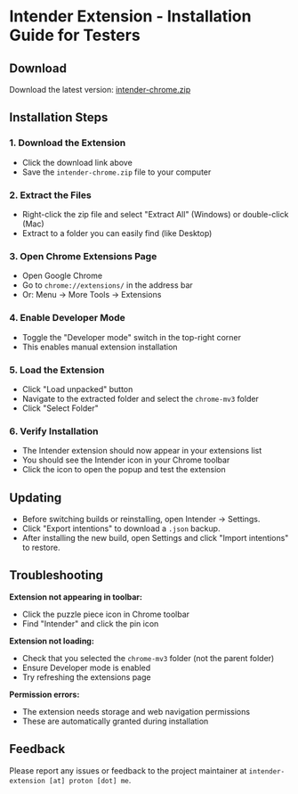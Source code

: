 # Intender Extension - Installation Guide for Testers

## Download

Download the latest version: [intender-chrome.zip](https://github.com/jonathanmoregard/intender/releases/latest/download/intender-chrome.zip)

## Installation Steps

### 1. Download the Extension

- Click the download link above
- Save the `intender-chrome.zip` file to your computer

### 2. Extract the Files

- Right-click the zip file and select "Extract All" (Windows) or double-click (Mac)
- Extract to a folder you can easily find (like Desktop)

### 3. Open Chrome Extensions Page

- Open Google Chrome
- Go to `chrome://extensions/` in the address bar
- Or: Menu → More Tools → Extensions

### 4. Enable Developer Mode

- Toggle the "Developer mode" switch in the top-right corner
- This enables manual extension installation

### 5. Load the Extension

- Click "Load unpacked" button
- Navigate to the extracted folder and select the `chrome-mv3` folder
- Click "Select Folder"

### 6. Verify Installation

- The Intender extension should now appear in your extensions list
- You should see the Intender icon in your Chrome toolbar
- Click the icon to open the popup and test the extension

## Updating

- Before switching builds or reinstalling, open Intender → Settings.
- Click "Export intentions" to download a `.json` backup.
- After installing the new build, open Settings and click "Import intentions" to restore.

## Troubleshooting

**Extension not appearing in toolbar:**

- Click the puzzle piece icon in Chrome toolbar
- Find "Intender" and click the pin icon

**Extension not loading:**

- Check that you selected the `chrome-mv3` folder (not the parent folder)
- Ensure Developer mode is enabled
- Try refreshing the extensions page

**Permission errors:**

- The extension needs storage and web navigation permissions
- These are automatically granted during installation

## Feedback

Please report any issues or feedback to the project maintainer at `intender-extension [at] proton [dot] me`.
